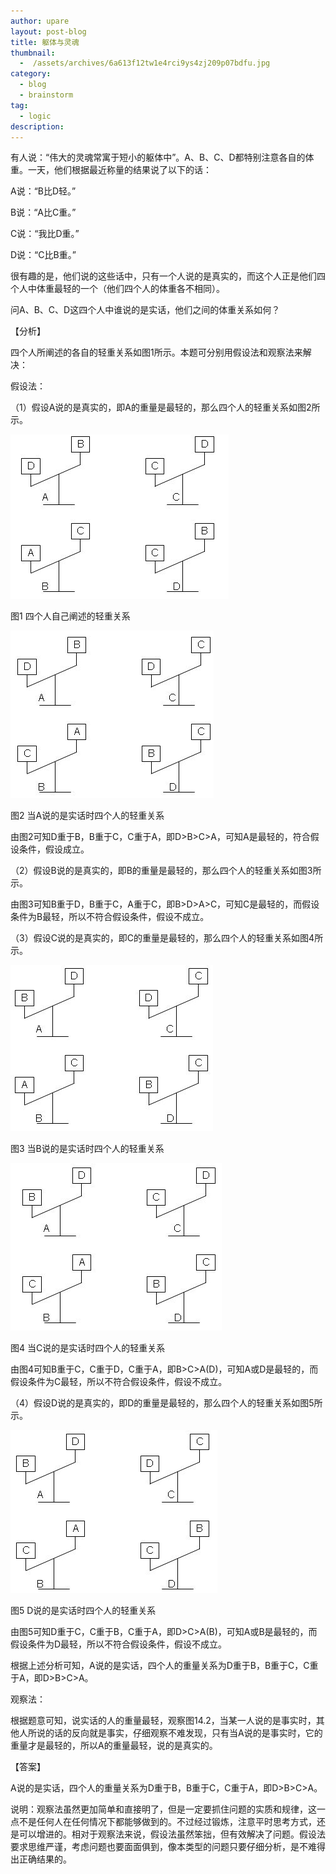 ```yaml
---
author: upare
layout: post-blog
title: 躯体与灵魂
thumbnail:
  -  /assets/archives/6a613f12tw1e4rci9ys4zj209p07bdfu.jpg
category:
  - blog
  - brainstorm
tag:
  - logic
description: 
---
```

有人说：“伟大的灵魂常寓于短小的躯体中”。A、B、C、D都特别注意各自的体重。一天，他们根据最近称量的结果说了以下的话：

A说：“B比D轻。”

B说：“A比C重。”

C说：“我比D重。”

D说：“C比B重。”

很有趣的是，他们说的这些话中，只有一个人说的是真实的，而这个人正是他们四个人中体重最轻的一个（他们四个人的体重各不相同）。

问A、B、C、D这四个人中谁说的是实话，他们之间的体重关系如何？

【分析】

四个人所阐述的各自的轻重关系如图1所示。本题可分别用假设法和观察法来解决：

假设法：

（1）假设A说的是真实的，即A的重量是最轻的，那么四个人的轻重关系如图2所示。

![](/assets/archives/6a613f12tw1e4rci9ys4zj209p07bdfu.jpg)

图1 四个人自己阐述的轻重关系

![](/assets/archives/6a613f12tw1e4rciadi8gj209107gdfu.jpg)

图2 当A说的是实话时四个人的轻重关系

由图2可知D重于B，B重于C，C重于A，即D&gt;B&gt;C&gt;A，可知A是最轻的，符合假设条件，假设成立。

（2）假设B说的是真实的，即B的重量是最轻的，那么四个人的轻重关系如图3所示。

由图3可知B重于D，B重于C，A重于C，即B&gt;D&gt;A&gt;C，可知C是最轻的，而假设条件为B最轻，所以不符合假设条件，假设不成立。

（3）假设C说的是真实的，即C的重量是最轻的，那么四个人的轻重关系如图4所示。

![](/assets/archives/6a613f12tw1e4rciausp4j209007ejre.jpg)

图3 当B说的是实话时四个人的轻重关系

![](/assets/archives/6a613f12tw1e4rcibbhnqj209e07gdfu.jpg)

图4 当C说的是实话时四个人的轻重关系

由图4可知B重于C，C重于D，C重于A，即B&gt;C&gt;A(D)，可知A或D是最轻的，而假设条件为C最轻，所以不符合假设条件，假设不成立。

（4）假设D说的是真实的，即D的重量是最轻的，那么四个人的轻重关系如图5所示。

![](/assets/archives/6a613f12tw1e4rcic2h46j2097079aa2.jpg)

图5 D说的是实话时四个人的轻重关系

由图5可知D重于C，C重于B，C重于A，即D&gt;C&gt;A(B)，可知A或B是最轻的，而假设条件为D最轻，所以不符合假设条件，假设不成立。

根据上述分析可知，A说的是实话，四个人的重量关系为D重于B，B重于C，C重于A，即D&gt;B&gt;C&gt;A。

观察法：

根据题意可知，说实话的人的重量最轻，观察图14.2，当某一人说的是事实时，其他人所说的话的反向就是事实，仔细观察不难发现，只有当A说的是事实时，它的重量才是最轻的，所以A的重量最轻，说的是真实的。

【答案】

A说的是实话，四个人的重量关系为D重于B，B重于C，C重于A，即D&gt;B&gt;C&gt;A。

说明：观察法虽然更加简单和直接明了，但是一定要抓住问题的实质和规律，这一点不是任何人在任何情况下都能够做到的。不过经过锻炼，注意平时思考方式，还是可以增进的。相对于观察法来说，假设法虽然笨拙，但有效解决了问题。假设法要求思维严谨，考虑问题也要面面俱到，像本类型的问题只要仔细分析，是不难得出正确结果的。
